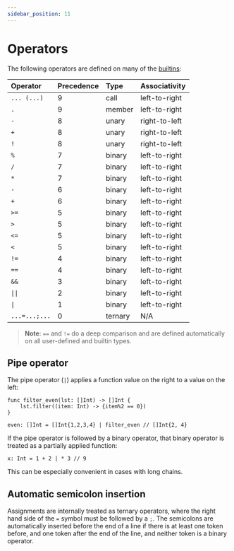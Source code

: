 ```yaml
---
sidebar_position: 11
---
```


# Operators

The following operators are defined on many of the [builtins](./builtins/index.md):

| Operator    | Precedence | Type   | Associativity |
| :---        | :---       | :---   | :---          |
| `... (...)` | 9          | call   | left-to-right |
| `.`         | 9          | member | left-to-right |
| `-`         | 8          | unary  | right-to-left |
| `+`         | 8          | unary  | right-to-left |
| `!`         | 8          | unary  | right-to-left |
| `%`         | 7          | binary | left-to-right |
| `/`         | 7          | binary | left-to-right |
| `*`         | 7          | binary | left-to-right |
| `-`         | 6          | binary | left-to-right |
| `+`         | 6          | binary | left-to-right |
| `>=`        | 5          | binary | left-to-right |
| `>`         | 5          | binary | left-to-right |
| `<=`        | 5          | binary | left-to-right |
| `<`         | 5          | binary | left-to-right |
| `!=`        | 4          | binary | left-to-right |
| `==`        | 4          | binary | left-to-right |
| `&&`        | 3          | binary | left-to-right |
| <code>&#124;&#124;</code>| 2          | binary | left-to-right |
| <code>&#124;</code> | 1          | binary | left-to-right |
| `...=...;...` | 0         | ternary | N/A |

> **Note**: `==` and `!=` do a deep comparison and are defined automatically on all user-defined and builtin types.

## Pipe operator

The pipe operator (`|`) applies a function value on the right to a value on the left:

```helios
func filter_even(lst: []Int) -> []Int {
    lst.filter((item: Int) -> {item%2 == 0})
}

even: []Int = []Int{1,2,3,4} | filter_even // []Int{2, 4}
```

If the pipe operator is followed by a binary operator, that binary operator is treated as a partially applied function:

```helios
x: Int = 1 + 2 | * 3 // 9
```

This can be especially convenient in cases with long chains.

## Automatic semicolon insertion

Assignments are internally treated as ternary operators, where the right hand side of the `=` symbol must be followed by a `;`. The semicolons are automatically inserted before the end of a line if there is at least one token before, and one token after the end of the line, and neither token is a binary operator.